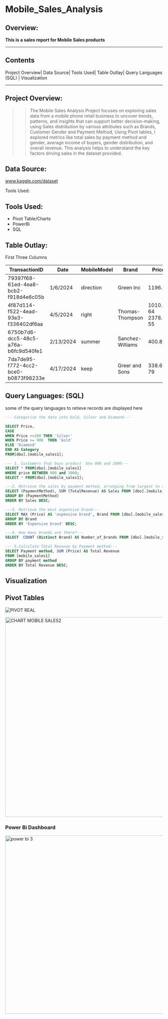 # Mobile_Sales_Analysis

## Overview:
**This is a sales report for Mobile Sales products**

---

## Contents
Project Overview| Data Source| Tools Used| Table Outlay| Query Languages (SQL) | Visualization

---


## Project Overview:

>>The Mobile Sales Analysis Project focuses on exploring sales data from a mobile phone retail business to  uncover  trends, patterns, and insights that can support better decision-making, using Sales distribution by various attributes such as Brands, Customer Gender and Payment Method, Using Pivot tables, I explored metrics like total sales by payment method and gender, average income of buyers, gender distribution, and overall revenue. This analysis helps to understand the key factors driving sales in the dataset provided.

## Data Source:
www.kaggle.com/dataset

Tools Used:
 ## Tools Used:
+ Pivot Table/Charts
+ PowerBi
+ SQL

## Table Outlay:
  First Three Columns

|TransactionID|	Date	|MobileModel	|Brand	|Price	|UnitsSold|	TotalRevenue	|CustomerAge	|CustomerGender	|Location	|PaymentMethod|
|-------|-------|-------|-------|-------|-------|-------|-------|-------|-------|-------|
|79397f68-61ed-4ea8-bcb2-f918d4e6c05b	|1/6/2024|	direction	|Green Inc|	1196.95|	85	|28002.8	|32	|Female	|Port Erik|	Online|
|4f87d114-f522-4ead-93e3-f336402df6aa|	4/5/2024|right|	Thomas-Thompson	|1010.34	64	2378.82	55	|Female|	East |Linda|	Credit Card|
|6750b7d6-dcc5-48c5-a76a-b6fc9d540fe1|	2/13/2024|	summer|	Sanchez-Williams|	400.8|	95	|31322.56|	57|	Male|	East| Angelicastad|	Online|
|7da7de95-f772-4cc2-bce0-b0873f98233e|	4/17/2024	|keep|	Greer and Sons|	338.6	79|	31159.75|	46|	Other	|East| Kevin|	Cash|

## Query Languages: (SQL)
some of the query languages to retieve records are displayed here

```SQL
--- Categorise the data into Gold, Silver and Diamond---

SELECT Price,
CASE
WHEN Price <=100 THEN 'Silver'
WHEN Price >= 900  THEN 'Gold'
ELSE 'Diamond'
END AS Category
FROM[dbo].[mobile_sales1];

```

```SQL
--- 1. Customers that buys product  btw 900 and 1000---
SELECT * FROM[dbo].[mobile_sales1] 
WHERE price BETWEEN 900 and 1000;
SELECT * FROM[dbo].[mobile_sales1];
```

```SQL
---2. Retrieve the sales by payment method, arranging from largest to smallest amount---
SELECT (PaymentMethod), SUM (TotalRevenue) AS Sales FROM [dbo].[mobile_sales1]
GROUP BY (PaymentMethod)
ORDER BY Sales DESC;

```

```SQL
---3. Retrieve the most expensive brand---
SELECT MAX (Price) AS 'expensive brand', Brand FROM [dbo].[mobile_sales1]
GROUP BY Brand
ORDER BY 'Expensive brand' DESC;

```

```SQL
---4. How many brands are there?---
SELECT  COUNT (Distinct Brand) AS Number_of_brands FROM [dbo].[mobile_sales1];

```

```SQL
--- 5.Calculate Total Revenue by Payment method---
SELECT Payment method, SUM (Price) AS Total Revenue
FROM [mobile_sales1]
GROUP BY payment method
ORDER BY Total Revenue DESC;

```

## Visualization
## Pivot Tables


  ![PIVOT REAL](https://github.com/user-attachments/assets/91dc78cb-fae0-4deb-a25e-ecb91f444dab)

  
<img width="1426" height="636" alt="CHART MOBILE SALES2" src="https://github.com/user-attachments/assets/41827164-df59-440e-99a1-86857b7b434b" />

### Power Bi Dashboard



<img width="920" height="567" alt="power bi 3" src="https://github.com/user-attachments/assets/014fc7d4-945b-4a5f-b7df-230c6bd0a57b" />
